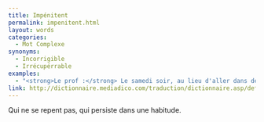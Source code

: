 ```yaml
---
title: Impénitent
permalink: impenitent.html
layout: words
categories:
  - Mot Complexe
synonyms:
  - Incorrigible
  - Irrécupérrable
examples:
  - "<strong>Le prof :</strong> Le samedi soir, au lieu d'aller dans des bouges pour dipsomanes impénitents...<br /><strong>L'amphi :</strong> Monsieur, c'est le gala !<br /><strong>Le prof [un grand sourire] :</strong> Justement ! Faites plutôt cet exercice !<br />"
link: http://dictionnaire.mediadico.com/traduction/dictionnaire.asp/definition/impenitent/2007
---
```


Qui ne se repent pas, qui persiste dans une habitude.
